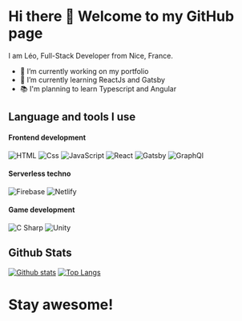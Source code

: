 # Hi there 👋 Welcome to my GitHub page

I am Léo, Full-Stack Developer from Nice, France.

- 🔭 I’m currently working on my portfolio
- 🌱 I’m currently learning ReactJs and Gatsby
- 📚 I'm planning to learn Typescript and Angular

## Language and tools I use
#### Frontend development
<p>
  <img alt="HTML" src="https://img.shields.io/badge/HTML-E34F26?logo=html5&logoColor=white&style=flat" />
  <img alt="Css" src="https://img.shields.io/badge/CSS-1572B6?logo=css3&logoColor=white&style=flat" />
  <img alt="JavaScript" src="https://img.shields.io/badge/JavaScript-F7DF1E?logo=javascript&logoColor=white&style=flat" />
  <img alt="React" src="https://img.shields.io/badge/React-61DAFB?logo=react&logoColor=white&style=flat" />
  <img alt="Gatsby" src="https://img.shields.io/badge/Gatsby-663399?logo=gatsby&logoColor=white&style=flat" />
  <img alt="GraphQl" src="https://img.shields.io/badge/GraphQL-E10098?logo=graphql&logoColor=white&style=flat" />
</p>

#### Serverless techno
<p>
  <img alt="Firebase" src="https://img.shields.io/badge/Firebase-FFCA28?logo=firebase&logoColor=black&style=flat" />
  <img alt="Netlify" src="https://img.shields.io/badge/Netlify-00C787?logo=netlify&logoColor=white&style=flat" />
</p>

#### Game development
<p>
  <img alt="C Sharp" src="https://img.shields.io/badge/C%23-239120?logo=c-sharp&logoColor=white&style=flat" />
  <img alt="Unity" src="https://img.shields.io/badge/Unity-000000?logo=unity&logoColor=white&style=flat" />
</p>

## Github Stats
[![Github stats](https://github-readme-stats.vercel.app/api?username=leopaul29&hide=contribs,issues&show_icons=true)](https://github.com/anuraghazra/github-readme-stats)
[![Top Langs](https://github-readme-stats.vercel.app/api/top-langs/?username=leopaul29&layout=compact&hide=C#)](https://github.com/anuraghazra/github-readme-stats)

<!--
✨Wakatime recently added

[![Wakatime stats](https://github-readme-stats.vercel.app/api/wakatime?username=@0ec9f97c-0e0c-4300-b2db-01899b44cb11)](https://github.com/anuraghazra/github-readme-stats)
-->

<!--
**leopaul29/leopaul29** is a ✨ _special_ ✨ repository because its `README.md` (this file) appears on your GitHub profile.

Here are some ideas to get you started:

- 👯 I’m looking to collaborate on ...
- 🤔 I’m looking for help with ...
- 💬 Ask me about ...
- 📫 How to reach me: ...
- 😄 Pronouns: ...
- ⚡ Fun fact: ...

[![ReadMe Card](https://github-readme-stats.vercel.app/api/pin/?username=anuraghazra&repo=github-readme-stats)](https://github.com/anuraghazra/github-readme-stats)
-->

# Stay awesome!
<!--
[![Quote](https://github-readme-quotes.herokuapp.com/quote?theme=dark&animation=grow_out_in)](https://github.com/shravan20/github-readme-quotes)
-->
